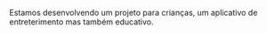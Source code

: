 Estamos desenvolvendo um projeto para crianças, um aplicativo de entreterimento mas também educativo. 
